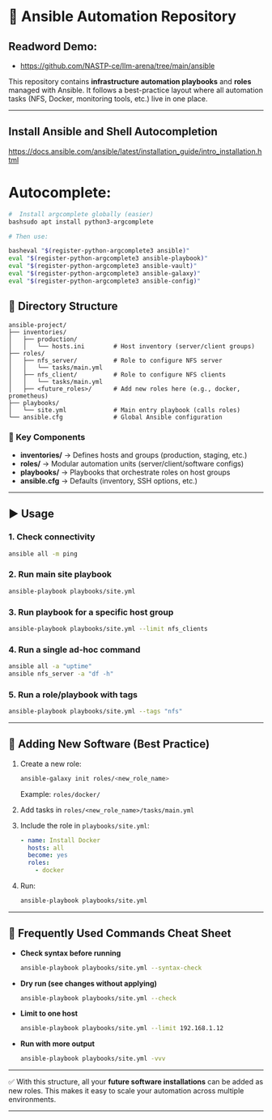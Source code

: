 # 📘 Ansible Automation Repository

## Readword Demo:

- https://github.com/NASTP-ce/llm-arena/tree/main/ansible



This repository contains **infrastructure automation playbooks** and **roles** managed with Ansible.
It follows a best-practice layout where all automation tasks (NFS, Docker, monitoring tools, etc.) live in one place.

---

## Install Ansible and Shell Autocompletion

https://docs.ansible.com/ansible/latest/installation_guide/intro_installation.html


# Autocomplete:

```bash
#  Install argcomplete globally (easier)
bashsudo apt install python3-argcomplete

# Then use:

basheval "$(register-python-argcomplete3 ansible)"
eval "$(register-python-argcomplete3 ansible-playbook)"
eval "$(register-python-argcomplete3 ansible-vault)"
eval "$(register-python-argcomplete3 ansible-galaxy)"
eval "$(register-python-argcomplete3 ansible-config)"
```


## 📂 Directory Structure

```
ansible-project/
├── inventories/
│   ├── production/
│   │   └── hosts.ini        # Host inventory (server/client groups)
├── roles/
│   ├── nfs_server/          # Role to configure NFS server
│   │   └── tasks/main.yml
│   ├── nfs_client/          # Role to configure NFS clients
│   │   └── tasks/main.yml
│   ├── <future_roles>/      # Add new roles here (e.g., docker, prometheus)
├── playbooks/
│   └── site.yml             # Main entry playbook (calls roles)
└── ansible.cfg              # Global Ansible configuration
```

### 🔹 Key Components

* **inventories/** → Defines hosts and groups (production, staging, etc.)
* **roles/** → Modular automation units (server/client/software configs)
* **playbooks/** → Playbooks that orchestrate roles on host groups
* **ansible.cfg** → Defaults (inventory, SSH options, etc.)

---

## ▶️ Usage

### 1. Check connectivity

```bash
ansible all -m ping
```

### 2. Run main site playbook

```bash
ansible-playbook playbooks/site.yml
```

### 3. Run playbook for a specific host group

```bash
ansible-playbook playbooks/site.yml --limit nfs_clients
```

### 4. Run a single ad-hoc command

```bash
ansible all -a "uptime"
ansible nfs_server -a "df -h"
```

### 5. Run a role/playbook with tags

```bash
ansible-playbook playbooks/site.yml --tags "nfs"
```

---

## 🔧 Adding New Software (Best Practice)

1. Create a new role:

   ```bash
   ansible-galaxy init roles/<new_role_name>
   ```

   Example: `roles/docker/`

2. Add tasks in `roles/<new_role_name>/tasks/main.yml`

3. Include the role in `playbooks/site.yml`:

   ```yaml
   - name: Install Docker
     hosts: all
     become: yes
     roles:
       - docker
   ```

4. Run:

   ```bash
   ansible-playbook playbooks/site.yml
   ```

---

## 📝 Frequently Used Commands Cheat Sheet

* **Check syntax before running**

  ```bash
  ansible-playbook playbooks/site.yml --syntax-check
  ```

* **Dry run (see changes without applying)**

  ```bash
  ansible-playbook playbooks/site.yml --check
  ```

* **Limit to one host**

  ```bash
  ansible-playbook playbooks/site.yml --limit 192.168.1.12
  ```

* **Run with more output**

  ```bash
  ansible-playbook playbooks/site.yml -vvv
  ```

---

✅ With this structure, all your **future software installations** can be added as new roles.
This makes it easy to scale your automation across multiple environments.

---
